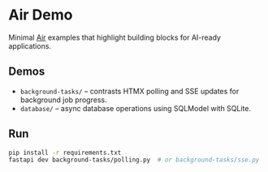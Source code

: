 # Air Demo

Minimal [Air](https://feldroy.github.io/air/) examples that highlight building blocks for AI-ready applications.

## Demos

- `background-tasks/` – contrasts HTMX polling and SSE updates for background job progress.
- `database/` – async database operations using SQLModel with SQLite.

## Run

```bash
pip install -r requirements.txt
fastapi dev background-tasks/polling.py  # or background-tasks/sse.py
```
